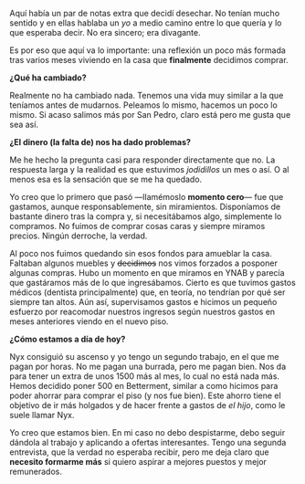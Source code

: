 Aquí había un par de notas extra que decidí desechar. No tenían mucho sentido y en ellas hablaba un *yo* a medio camino entre lo que quería y lo que esperaba decir. No era sincero; era divagante.

Es por eso que aquí va lo importante: una reflexión un poco más formada tras varios meses viviendo en la casa que **finalmente** decidimos comprar.

**¿Qué ha cambiado?**

Realmente no ha cambiado nada. Tenemos una vida muy similar a la que teníamos antes de mudarnos. Peleamos lo mismo, hacemos un poco lo mismo. Si acaso salimos más por San Pedro, claro está pero me gusta que sea así.

**¿El dinero (la falta de) nos ha dado problemas?**

Me he hecho la pregunta casi para responder directamente que no. La respuesta larga y la realidad es que estuvimos *jodidillos* un mes o así. O al menos esa es la sensación que se me ha quedado.

Yo creo que lo primero que pasó —llamémoslo **momento cero**— fue que gastamos, aunque responsablemente, sin miramientos. Disponíamos de bastante dinero tras la compra y, si necesitábamos algo, simplemente lo compramos. No fuimos de comprar cosas caras y siempre miramos precios. Ningún derroche, la verdad.

Al poco nos fuimos quedando sin esos fondos para amueblar la casa. Faltaban algunos muebles y ~~decidimos~~ nos vimos forzados a posponer algunas compras. Hubo un momento en que miramos en YNAB y parecía que gastáramos más de lo que ingresábamos. Cierto es que tuvimos gastos médicos (dentista principalmente) que, en teoría, no tendrían por qué ser siempre tan altos. Aún así, supervisamos gastos e hicimos un pequeño esfuerzo por reacomodar nuestros ingresos según nuestros gastos en meses anteriores viendo en el nuevo piso.

**¿Cómo estamos a día de hoy?**

Nyx consiguió su ascenso y yo tengo un segundo trabajo, en el que me pagan por horas. No me pagan una burrada, pero me pagan bien. Nos da para tener un extra de unos 1500 más al mes, lo cual no está nada más. Hemos decidido poner 500 en Betterment, similar a como hicimos para poder ahorrar para comprar el piso (y nos fue bien). Este ahorro tiene el objetivo de ir más holgados y de hacer frente a gastos de *el hijo*, como le suele llamar Nyx.

Yo creo que estamos bien. En mi caso no debo despistarme, debo seguir dándola al trabajo y aplicando a ofertas interesantes. Tengo una segunda entrevista, que la verdad no esperaba recibir, pero me deja claro que **necesito formarme más** si quiero aspirar a mejores puestos y mejor remunerados.


